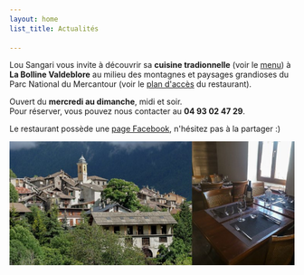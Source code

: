 ```yaml
---
layout: home
list_title: Actualités

---
```

Lou Sangari vous invite à découvrir sa **cuisine tradionnelle** (voir le [menu](menu)) à **La Bolline Valdeblore** au milieu des montagnes et paysages grandioses du Parc National du Mercantour (voir le [plan d'accès](plan-acces) du restaurant).

Ouvert du **mercredi au dimanche**, midi et soir.  
Pour réserver, vous pouvez nous contacter au **04 93 02 47 29**.

Le restaurant possède une [page Facebook](https://www.facebook.com/lou.sangari/), n'hésitez pas à la partager :)

![](/uploads/montage.jpg)

